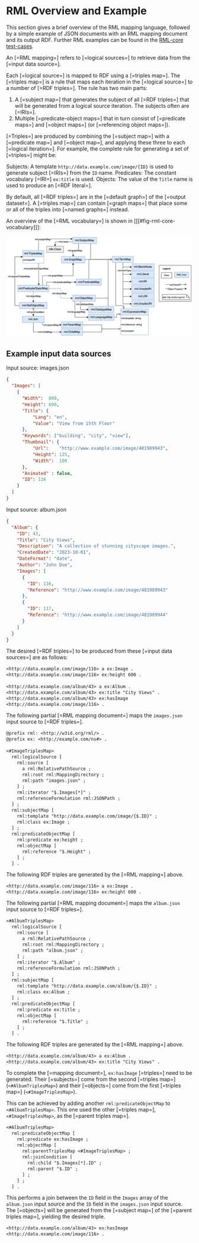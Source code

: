 # RML Overview and Example

This section gives a brief overview of the RML mapping language, followed by a simple example of JSON documents with an RML mapping document and its output RDF. Further RML examples can be found in the [RML-core test-cases](http://w3id.org/rml/core/test-cases).

An [=RML mapping=] refers to [=logical sources=] to retrieve data from the [=input data source=].

Each [=logical source=] is mapped to RDF using a [=triples map=].
The [=triples map=] is a rule that maps each iteration in the [=logical source=]
to a number of [=RDF triples=].
The rule has two main parts:

 1. A [=subject map=] that generates the subject of all [=RDF triples=]
 that will be generated from a logical source iteration.
 The subjects often are [=IRIs=].
 2. Multiple [=predicate-object maps=] that
 in turn consist of [=predicate maps=] and [=object maps=]
 (or [=referencing object maps=]).

[=Triples=] are produced by combining the [=subject map=] with a [=predicate map=] and [=object map=], and applying these three to each [=logical iteration=]. For example, the complete rule for generating a set of [=triples=] might be:

Subjects: A template `http://data.example.com/image/{ID}` is used to generate subject [=IRIs=] from the `ID` name.
Predicates: The constant vocabulary [=IRI=] `ex:title` is used.
Objects: The value of the `Title` name is used to produce an [=RDF literal=].

By default, all [=RDF triples=] are in the [=default graph=] of the [=output dataset=].
A [=triples map=] can contain [=graph maps=] that
place some or all of the triples into [=named graphs=] instead.

An overview of the [=RML vocabulary=] is shown in [[[#fig-rml-core-vocabulary]]]:

![RML-Core vocabulary](../resources/diagram.png "RML-Core vocabulary")

## Example input data sources

<aside class="example" id="example-input-data-sources" title="Example input data sources">

Input source: images.json
<aside class="ex-input">

```json
{
  "Images": [
    {
      "Width":  800,
      "Height": 600,
      "Title": {
          "Lang": "en",
          "Value": "View from 15th Floor"
      },
      "Keywords": ["building", "city", "view"],
      "Thumbnail": {
          "Url":    "http://www.example.com/image/481989943",
          "Height": 125,
          "Width":  100
      },
      "Animated" : false,
      "ID": 116
    }
  ]
}
```
</aside>

Input source: album.json
<aside class="ex-input">

```json
{
  "Album": {
    "ID": 43,
    "Title": "City Views",
    "Description": "A collection of stunning cityscape images.",
    "CreatedDate": "2023-10-01",
    "DateFormat": "date",
    "Author": "John Doe",
    "Images": [
      {
        "ID": 116,
        "Reference": "http://www.example.com/image/481989943"
      },
      {
        "ID": 117,
        "Reference": "http://www.example.com/image/481989944"
      }
    ]
  }
}
```

</aside>

</aside>

<aside class="example" id="example-desired-rdf-output" title="Desired RDF output">

The desired [=RDF triples=] to be produced from these [=input data sources=] are as follows:

<aside class="ex-output">

```turtle
<http://data.example.com/image/116> a ex:Image .
<http://data.example.com/image/116> ex:height 600 .

<http://data.example.com/album/43> a ex:Album .
<http://data.example.com/album/43> ex:title "City Views" .
<http://data.example.com/album/43> ex:hasImage <http://data.example.com/image/116> .
```


</aside>

<aside class="example" id="example-simple-mappings" title="Simple mappings">

The following partial [=RML mapping document=] maps the `images.json` input source to [=RDF triples=].

<aside class="ex-mapping">

```turtle
@prefix rml: <http://w3id.org/rml/> .
@prefix ex: <http://example.com/ns#> .

<#ImageTriplesMap>
  rml:logicalSource [
    rml:source [
      a rml:RelativePathSource ;
      rml:root rml:MappingDirectory ;
      rml:path "images.json" ;
    ] ;
    rml:iterator "$.Images[*]" ;
    rml:referenceFormulation rml:JSONPath ;
  ] ;
  rml:subjectMap [
    rml:template "http://data.example.com/image/{$.ID}" ;
    rml:class ex:Image ;
  ] ;
  rml:predicateObjectMap [
    rml:predicate ex:height ;
    rml:objectMap [
      rml:reference "$.Height" ;
    ] ;
  ] .
```

</aside>

The following RDF triples are generated by the [=RML mapping=] above.

<aside class="ex-output">

```turtle
<http://data.example.com/image/116> a ex:Image .
<http://data.example.com/image/116> ex:height 600 .
```

</aside>

The following partial [=RML mapping document=] maps the `album.json` input source to [=RDF triples=].

<aside class="ex-mapping">

```turtle
<#AlbumTriplesMap>
  rml:logicalSource [
    rml:source [
      a rml:RelativePathSource ;
      rml:root rml:MappingDirectory ;
      rml:path "album.json" ;
    ] ;
    rml:iterator "$.Album" ;
    rml:referenceFormulation rml:JSONPath ;
  ] ;
  rml:subjectMap [
    rml:template "http://data.example.com/album/{$.ID}" ;
    rml:class ex:Album ;
  ] ;
  rml:predicateObjectMap [
    rml:predicate ex:title ;
    rml:objectMap [
      rml:reference "$.Title" ;
    ] ;
  ] .
```

</aside>

The following RDF triples are generated by the [=RML mapping=] above.

<aside class="ex-output">

```turtle
<http://data.example.com/album/43> a ex:Album .
<http://data.example.com/album/43> ex:title "City Views" .
```

</aside>

</aside>

<aside class = "example" id="example-joining-two-input-data-sources" title="Joining two input data sources">

To complete the [=mapping document=], `ex:hasImage` [=triples=] need to be generated. Their [=subjects=] come from the second [=triples map=] (`<#AlbumTriplesMap>`) and their [=objects=] come from the first [=triples map=] (`<#ImageTriplesMap>`).

This can be achieved by adding another `rml:predicateObjectMap` to `<#AlbumTriplesMap>`. This one used the other [=triples map=], `<#ImageTriplesMap>`, as the [=parent triples map=].

<aside class="ex-mapping">

```turtle
<#AlbumTriplesMap>
  rml:predicateObjectMap [
    rml:predicate ex:hasImage ;
    rml:objectMap [
      rml:parentTriplesMap <#ImageTriplesMap> ;
      rml:joinCondition [
        rml:child "$.Images[*].ID" ;
        rml:parent "$.ID" ;
      ] ;
    ] ;
  ] .
```

</aside>

This performs a join between the `ID` field in the `Images` array of the `album.json` input source and the `ID` field in the `images.json` input source. The [=objects=] will be generated from the [=subject map=] of the [=parent triples map=], yielding the desired triple.

<aside class="ex-output">

```turtle
<http://data.example.com/album/43> ex:hasImage <http://data.example.com/image/116> .
```

</aside>

</aside>
